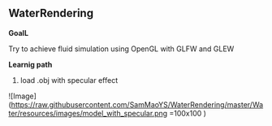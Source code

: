 ## WaterRendering
**GoalL**

Try to achieve fluid simulation using OpenGL with GLFW and GLEW

**Learnig path**
1. load .obj with specular effect

![Image](https://raw.githubusercontent.com/SamMaoYS/WaterRendering/master/Water/resources/images/model_with_specular.png =100x100 )
